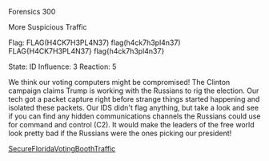Forensics 300

More Suspicious Traffic

Flag: FLAG(H4CK7H3PL4N37) flag(h4ck7h3pl4n37) FLAG{H4CK7H3PL4N37} flag{h4ck7h3pl4n37}

State: ID
Influence: 3
Reaction: 5



We think our voting computers might be compromised! The Clinton campaign claims Trump is working with the Russians to rig the election. Our tech got a packet capture right before strange things started happening and isolated these packets. Our IDS didn't flag anything, but take a look and see if you can find any hidden communications channels the Russians could use for command and control (C2). It would make the leaders of the free world look pretty bad if the Russians were the ones picking our president!

[SecureFloridaVotingBoothTraffic](https://s3.amazonaws.com/hackthevote/SecureFloridaVotingBoothTraffic.9c56dd72a07a165680f1bdaccc37136c57f840712ac7db980064c8b386ff06c6.pcapng)
